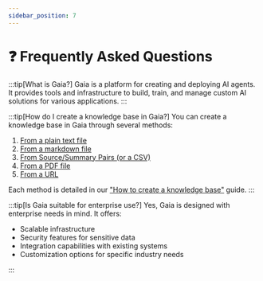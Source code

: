 ```yaml
---
sidebar_position: 7
---
```


# ❓ Frequently Asked Questions

:::tip[What is Gaia?]
Gaia is a platform for creating and deploying AI agents. It provides tools and infrastructure to build, train, and manage custom AI solutions for various applications.
:::

:::tip[How do I create a knowledge base in Gaia?]
You can create a knowledge base in Gaia through several methods:
1. [From a plain text file](./category/how-to-create-a-knowledge-base/knowledge-bases/how-to/text)
2. [From a markdown file](./category/how-to-create-a-knowledge-base/knowledge-bases/how-to/markdown)
3. [From Source/Summary Pairs (or a CSV)](./category/how-to-create-a-knowledge-base/knowledge-bases/how-to/csv)
4. [From a PDF file](./category/how-to-create-a-knowledge-base/knowledge-bases/how-to/pdf)
5. [From a URL](./category/how-to-create-a-knowledge-base/knowledge-bases/how-to/firecrawl)

Each method is detailed in our ["How to create a knowledge base"](./category/how-to-create-a-knowledge-base) guide.
:::

:::tip[Is Gaia suitable for enterprise use?]
Yes, Gaia is designed with enterprise needs in mind. It offers:
- Scalable infrastructure
- Security features for sensitive data
- Integration capabilities with existing systems
- Customization options for specific industry needs

:::
